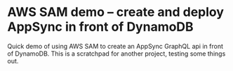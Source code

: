 # AWS SAM demo – create and deploy AppSync in front of DynamoDB

Quick demo of using AWS SAM to create an AppSync GraphQL api in front of DynamoDB. This is a scratchpad for another project, testing some things out.
